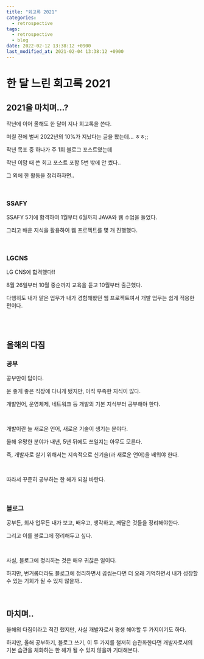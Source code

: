```yaml
---
title: "회고록 2021"
categories:
  - retrospective
tags:
  - retrospective
  - blog
date: 2022-02-12 13:38:12 +0900
last_modified_at: 2021-02-04 13:38:12 +0900
---
```


# 한 달 느린 회고록 2021

## 2021을 마치며...?

작년에 이어 올해도 한 달이 지나 회고록을 쓴다.

며칠 전에 벌써 2022년의 10%가 지났다는 글을 봤는데... ㅎㅎ;;

작년 목표 중 하나가 주 1회 블로그 포스트였는데

작년 이맘 때 쓴 회고 포스트 포함 5번 밖에 안 썼다..

그 외에 한 활동을 정리하자면..

<br>

### SSAFY

SSAFY 5기에 합격하여 1월부터 6월까지 JAVA와 웹 수업을 들었다.

그리고 배운 지식을 활용하여 웹 프로젝트를 몇 개 진행했다.

<br>

### LGCNS

LG CNS에 합격했다!!

8월 26일부터 10월 중순까지 교육을 듣고 10월부터 출근했다.

다행히도 내가 맡은 업무가 내가 경험해봤던 웹 프로젝트여서 개발 업무는 쉽게 적응한 편이다.

<br>

<br>

## 올해의 다짐

### 공부

공부만이 답이다.

운 좋게 좋은 직장에 다니게 됐지만, 아직 부족한 지식이 많다.

개발언어, 운영체제, 네트워크 등 개발의 기본 지식부터 공부해야 한다.

<br>

개발이란 늘 새로운 언어, 새로운 기술이 생기는 분야다.

올해 유망한 분야가 내년, 5년 뒤에도 쓰일지는 아무도 모른다.

즉, 개발자로 살기 위해서는 지속적으로 신기술(과 새로운 언어)을 배워야 한다.

<br>

따라서 꾸준히 공부하는 한 해가 되길 바란다.

<br>

### 블로그

공부든, 회사 업무든 내가 보고, 배우고, 생각하고, 깨달은 것들을 정리해야한다.

그리고 이를 블로그에 정리해두고 싶다.

<br>

사실, 블로그에 정리하는 것은 매우 귀찮은 일이다.

하지만, 번거롭더라도 블로그에 정리하면서 곱씹는다면 더 오래 기억하면서 내가 성장할 수 있는 기회가 될 수 있지 않을까..

<br>

## 마치며..

올해의 다짐이라고 적긴 했지만, 사실 개발자로서 평생 해야할 두 가지이기도 하다.

하지만, 올해 공부하기, 블로그 쓰기, 이 두 가지를 철저히 습관화한다면 개발자로서의 기본 습관을 체화하는 한 해가 될 수 있지 않을까 기대해본다.
